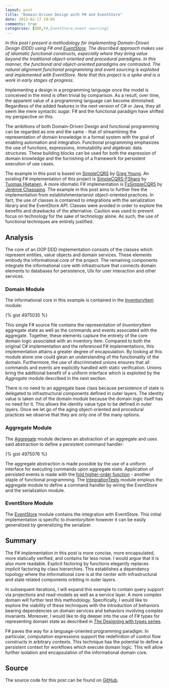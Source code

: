 ```yaml
---
layout: post
title: "Domain-Driven Design with F# and EventStore"
date: 2013-02-17 19:04
comments: true
categories: [DDD,F#,EventStore,event sourcing] 
---
```

_In this post I present a methodology for implementing Domain-Driven Design (DDD) using F# and [EventStore](http://geteventstore.com/). The described approach makes use of idiomatic functional constructs, especially where they bring value beyond the traditional object-oriented and procedural paradigms. In this manner, the functional and object-oriented paradigms are contrasted. The natural alignment functional programming and event sourcing is exploited and implemented with EventStore. Note that this project is a spike and is a work in early stages of progress._

Implementing a design in a programming language once the model is conceived in the mind is often trivial by comparison. As a result, over time, the apparent value of a programming language can become diminished. Regardless of the added features in the next version of C# or Java, they all seem like mere syntactic sugar. F# and the functional paradigm have shifted my perspective on this. 

The ambitions of both Domain-Driven Design and functional programming can be regarded as one and the same - that of streamlining the representation of domain knowledge in a formal system with the goal of enabling automation and integration. Functional programming emphasizes the use of functions, expressions, immutability and algebraic data structures. These building blocks can be used for both the expression of domain knowledge and the furnishing of a framework for persistent execution of use cases.

The example in this post is based on [SimpleCQRS](https://github.com/gregoryyoung/m-r) by [Greg Young](http://goodenoughsoftware.net/). An existing F# implementation of this project is [SimpleCQRS-FSharp](https://github.com/Thorium/SimpleCQRS-FSharp) by [Tuomas Hietanen](https://github.com/Thorium). A more idiomatic F# implementation is [FsSimpleCQRS](https://github.com/thinkbeforecoding/m-r) by [Jérémie Chassaing](https://github.com/thinkbeforecoding). The example in this post aims to further free the implementation from establishmentarianist object-oriented practices. In fact, the use of classes is contained to integrations with the serialization library and the EventStore API. Classes were avoided in order to explore the benefits and drawbacks of the alternative. Caution was used to prevent focus on technology for the sake of technology alone. As such, the use of functional techniques are entirely justified.

## Analysis

The core of an OOP DDD implementation consists of the classes which represent entities, value objects and domain services. These elements embody the informational core of the project. The remaining components integrate the informational core with infrastructure that connects domain elements to databases for persistence, UIs for user interaction and other services.

### Domain Module

The informational core in this example is contained in the [InventoryItem](https://github.com/eulerfx/DDDInventoryItemFSharp/blob/master/DDDInventoryItemFSharp/InventoryItem.fs) module:

{% gist 4975035 %}

This single F# source file contains the representation of *InventoryItem* aggregate state as well as the commands and events associated with the aggregate. Together, these elements capture the entirety of the core domain logic associated with an inventory item. Compared to both the original C# implementation and the referenced F# implementations, this implementation attains a greater degree of encapsulation. By looking at this module alone one could glean an understanding of the functionality of the domain. Furthermore, the use of discriminated unions ensures that all commands and events are explicitly handled with static verification. Unions bring the additional benefit of a uniform interface which is exploited by the *Aggregate* module described in the next section. 

There is no need to an aggregate base class because persistence of state is delegated to infrastructural components defined in outer layers. The identity value is taken out of the domain module because the domain logic itself has no need for it. This allows the identity value type to be defined in outer layers. Once we let go of the aging object-oriented and procedural practices we observe that they are only one of the many options.

### Aggregate Module

The [Aggregate](https://github.com/eulerfx/DDDInventoryItemFSharp/blob/master/DDDInventoryItemFSharp/Aggregate.fs) module declares an abstraction of an aggregate and uses said abstraction to define a persistent command handler:

{% gist 4975076 %}

The aggregate abstraction is made possible by the use of a uniform interface for executing commands upon aggregate state. Application of persisted events is made with the [fold higher-order function](http://en.wikipedia.org/wiki/Fold_\(higher-order_function\)) - another staple of functional programming. The [IntegrationTests](https://github.com/eulerfx/DDDInventoryItemFSharpW/blob/master/DDDInventoryItemFSharp/IntegrationTests.fs) module employs the aggregate module to define a command handler by wiring the EventStore and the serialization module. 

### EventStore Module

The [EventStore](https://github.com/eulerfx/DDDInventoryItemFSharp/blob/master/DDDInventoryItemFSharp/EventStore.fs) module contains the integration with EventStore. This initial implementation is specific to *InventoryItem* however it can be easily generalized by generalizing the serializer. 

## Summary

The F# implementation in this post is more concise, more encapsulated, more statically verified, and contains far less noise. I would argue that it is also more readable. Explicit factoring by functions elegantly replaces implicit factoring by class hierarchies. This establishes a dependency topology where the informational core is at the center with infrastructural and state related components orbiting in outer layers. 

In subsequent iterations, I will expand this example to contain query support via projections and read-models as well as a service layer. A more complex domain will further test this methodology. Specifically, I would like to explore the viability of these techniques with the introduction of behaviors bearing dependencies on domain services and behaviors involving complex invariants. Moreover, I would like to dig deeper into the use of F# types for representing domain state as described in [The Designing with types series](http://fsharpforfunandprofit.com/series/designing-with-types.html). 

F# paves the way for a language-oriented programming paradigm. In particular, computation expressions support the redefinition of control flow constructs in arbitrary contexts. This technique has the potential to define a persistent context for workflows which execute domain logic. This will allow further isolation and encapsulation of the informational domain core.


## Source

The source code for this post can be found on [GitHub](https://github.com/eulerfx/DDDInventoryItemFSharp).




